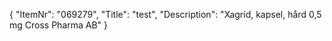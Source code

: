 {
  "ItemNr": "069279",
  "Title": "test",
  "Description": "Xagrid, kapsel, hård 0,5 mg Cross Pharma AB"
}